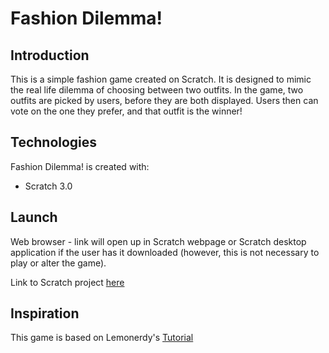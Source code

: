 # Fashion Dilemma!

## Introduction
This is a simple fashion game created on Scratch. It is designed to mimic the real life dilemma of choosing between two outfits. In the game, two outfits are picked by users, before they are both displayed. Users then can vote on the one they prefer, and that outfit is the winner!

## Technologies
Fashion Dilemma! is created with:
* Scratch 3.0 

## Launch
Web browser - link will open up in Scratch webpage or Scratch desktop application if the user has it downloaded (however, this is not necessary to play or alter the game). 

Link to Scratch project [here](https://scratch.mit.edu/projects/725522286/) 

## Inspiration
This game is based on Lemonerdy's [Tutorial](https://www.youtube.com/watch?v=pQErdUqmNlA)
